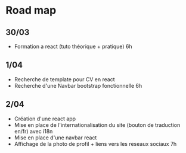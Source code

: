# Road map

## 30/03

- Formation a react (tuto théorique + pratique)
6h

## 1/04

- Recherche de template pour CV en react
- Recherche d'une Navbar bootstrap fonctionnelle
6h
## 2/04

- Création d'une react app
- Mise en place de l'internationalisation du site (bouton de traduction en/fr) avec i18n
- Mise en place d'une navbar react
- Affichage de la photo de profil + liens vers les reseaux sociaux
7h